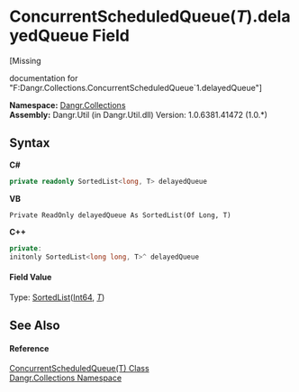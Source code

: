 # ConcurrentScheduledQueue(*T*).delayedQueue Field
 

\[Missing <summary> documentation for "F:Dangr.Collections.ConcurrentScheduledQueue`1.delayedQueue"\]

**Namespace:**&nbsp;<a href="N_Dangr_Collections">Dangr.Collections</a><br />**Assembly:**&nbsp;Dangr.Util (in Dangr.Util.dll) Version: 1.0.6381.41472 (1.0.*)

## Syntax

**C#**<br />
``` C#
private readonly SortedList<long, T> delayedQueue
```

**VB**<br />
``` VB
Private ReadOnly delayedQueue As SortedList(Of Long, T)
```

**C++**<br />
``` C++
private:
initonly SortedList<long long, T>^ delayedQueue
```


#### Field Value
Type: <a href="http://msdn2.microsoft.com/en-us/library/ms132319" target="_blank">SortedList</a>(<a href="http://msdn2.microsoft.com/en-us/library/6yy583ek" target="_blank">Int64</a>, <a href="T_Dangr_Collections_ConcurrentScheduledQueue_1">*T*</a>)

## See Also


#### Reference
<a href="T_Dangr_Collections_ConcurrentScheduledQueue_1">ConcurrentScheduledQueue(T) Class</a><br /><a href="N_Dangr_Collections">Dangr.Collections Namespace</a><br />